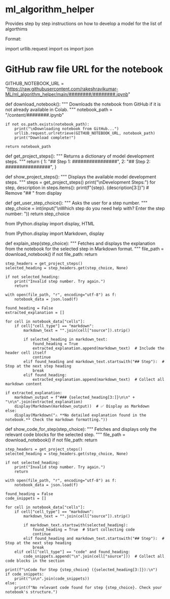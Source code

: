 # ml_algorithm_helper
Provides step by step instructions on how to develop a model for the list of algorthims

Format:

import urllib.request
import os
import json

# GitHub raw file URL for the notebook
GITHUB_NOTEBOOK_URL = "https://raw.githubusercontent.com/rakeshravikumar-ML/ml_algorithm_helper/main/########/########.ipynb"

def download_notebook():
    """
    Downloads the notebook from GitHub if it is not already available in Colab.
    """
    notebook_path = "/content/########.ipynb"

    if not os.path.exists(notebook_path):
        print("\nDownloading notebook from GitHub...")
        urllib.request.urlretrieve(GITHUB_NOTEBOOK_URL, notebook_path)
        print("Download complete!")

    return notebook_path

def get_project_steps():
    """
    Returns a dictionary of model development steps.
    """
    return {
        1: "## Step 1: ################",
        2: "## Step 2: ################",
    }

def show_project_steps():
    """
    Displays the available model development steps.
    """
    steps = get_project_steps()
    print("\nDevelopment Steps:")
    for step, description in steps.items():
        print(f"{step}. {description[3:]}")  # Remove "## " from display

def get_user_step_choice():
    """
    Asks the user for a step number.
    """
    step_choice = int(input("\nWhich step do you need help with? Enter the step number: "))
    return step_choice

from IPython.display import display, HTML

from IPython.display import Markdown, display

def explain_step(step_choice):
    """
    Fetches and displays the explanation from the notebook for the selected step in Markdown format.
    """
    file_path = download_notebook()
    if not file_path:
        return
    
    step_headers = get_project_steps()
    selected_heading = step_headers.get(step_choice, None)

    if not selected_heading:
        print("Invalid step number. Try again.")
        return

    with open(file_path, "r", encoding="utf-8") as f:
        notebook_data = json.load(f)

    found_heading = False
    extracted_explanation = []

    for cell in notebook_data["cells"]:
        if cell["cell_type"] == "markdown":
            markdown_text = "".join(cell["source"]).strip()

            if selected_heading in markdown_text:
                found_heading = True
                extracted_explanation.append(markdown_text)  # Include the header cell itself
                continue
            elif found_heading and markdown_text.startswith("## Step"):  # Stop at the next step heading
                break
            elif found_heading:
                extracted_explanation.append(markdown_text)  # Collect all markdown content

    if extracted_explanation:
        markdown_output = f"### {selected_heading[3:]}\n\n" + "\n\n".join(extracted_explanation)
        display(Markdown(markdown_output))  # ✅ Display as Markdown
    else:
        display(Markdown("⚠️ **No detailed explanation found in the notebook.** Check the markdown formatting."))

def show_code_for_step(step_choice):
    """
    Fetches and displays only the relevant code blocks for the selected step.
    """
    file_path = download_notebook()
    if not file_path:
        return

    step_headers = get_project_steps()
    selected_heading = step_headers.get(step_choice, None)

    if not selected_heading:
        print("Invalid step number. Try again.")
        return

    with open(file_path, "r", encoding="utf-8") as f:
        notebook_data = json.load(f)

    found_heading = False
    code_snippets = []

    for cell in notebook_data["cells"]:
        if cell["cell_type"] == "markdown":
            markdown_text = "".join(cell["source"]).strip()
            
            if markdown_text.startswith(selected_heading):
                found_heading = True  # Start collecting code
                continue
            elif found_heading and markdown_text.startswith("## Step"):  # Stop at the next step heading
                break
        elif cell["cell_type"] == "code" and found_heading:
            code_snippets.append("\n".join(cell["source"]))  # Collect all code blocks in the section

    print(f"\nCode for Step {step_choice} ({selected_heading[3:]}):\n")
    if code_snippets:
        print("\n\n".join(code_snippets))
    else:
        print(f"No relevant code found for step {step_choice}. Check your notebook's structure.")
